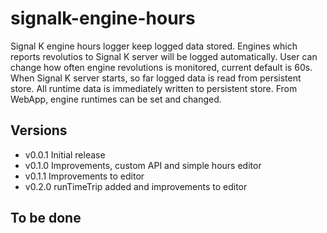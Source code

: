 # signalk-engine-hours

Signal K engine hours logger keep logged data stored. Engines which reports revolutios to Signal K server will be logged automatically. User can change how often engine revolutions is monitored, current default is 60s. When Signal K server starts, so far logged data is read from persistent store. All runtime data is immediately written to persistent store. From WebApp, engine runtimes can be set and changed. 

## Versions
- v0.0.1 Initial release
- v0.1.0 Improvements, custom API and simple hours editor
- v0.1.1 Improvements to editor
- v0.2.0 runTimeTrip added and improvements to editor

## To be done
